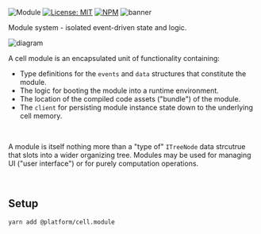 ![Module](https://img.shields.io/badge/%40platform-cell.module.sys-%23EA4E7E.svg)
[![License: MIT](https://img.shields.io/badge/license-MIT-blue.svg)](https://opensource.org/licenses/MIT)
[![NPM](https://img.shields.io/npm/v/@platform/cell.module.sys.svg?colorB=blue&style=flat)](https://www.npmjs.com/package/@platform/cell.module.sys)
![banner](https://user-images.githubusercontent.com/185555/91228277-12777100-e77c-11ea-81e2-cc947f0aec2f.png)

Module system - isolated event-driven state and logic.

![diagram](https://user-images.githubusercontent.com/185555/90992466-07013a00-e604-11ea-893a-7381db96ab76.png)

A cell module is an encapsulated unit of functionality containing:

- Type definitions for the `events` and `data` structures that constitute the module.
- The logic for booting the module into a runtime environment.
- The location of the compiled code assets ("bundle") of the module.
- The `client` for persisting module instance state down to the underlying cell memory.

<p>&nbsp;<p>

A module is itself nothing more than a "type of" `ITreeNode` data strcutrue that slots into a wider organizing tree. Modules may be used for managing UI ("user interface") or for purely computation operations.

<p>&nbsp;<p>

## Setup

    yarn add @platform/cell.module

<p>&nbsp;<p>
<p>&nbsp;<p>
